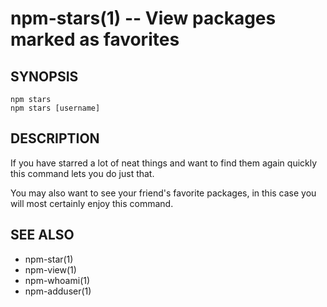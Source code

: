 npm-stars(1) -- View packages marked as favorites
=================================================




























































































































































































































<extoc></extoc>

## SYNOPSIS

    npm stars
    npm stars [username]

## DESCRIPTION

If you have starred a lot of neat things and want to find them again
quickly this command lets you do just that.

You may also want to see your friend's favorite packages, in this case
you will most certainly enjoy this command.

## SEE ALSO

* npm-star(1)
* npm-view(1)
* npm-whoami(1)
* npm-adduser(1)
